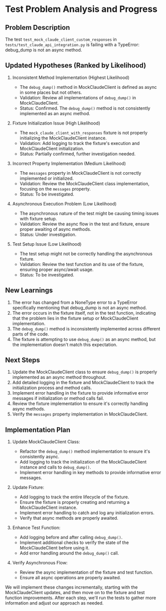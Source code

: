 # Test Problem Analysis and Progress

## Problem Description
The test `test_mock_claude_client_custom_responses` in `tests/test_claude_api_integration.py` is failing with a TypeError: debug_dump is not an async method.

## Updated Hypotheses (Ranked by Likelihood)

1. Inconsistent Method Implementation (Highest Likelihood)
   - The `debug_dump()` method in MockClaudeClient is defined as async in some places but not others.
   - Validation: Review all implementations of `debug_dump()` in MockClaudeClient.
   - Status: Confirmed. The `debug_dump()` method is not consistently implemented as an async method.

2. Fixture Initialization Issue (High Likelihood)
   - The `mock_claude_client_with_responses` fixture is not properly initializing the MockClaudeClient instance.
   - Validation: Add logging to track the fixture's execution and MockClaudeClient initialization.
   - Status: Partially confirmed, further investigation needed.

3. Incorrect Property Implementation (Medium Likelihood)
   - The `messages` property in MockClaudeClient is not correctly implemented or initialized.
   - Validation: Review the MockClaudeClient class implementation, focusing on the `messages` property.
   - Status: To be investigated.

4. Asynchronous Execution Problem (Low Likelihood)
   - The asynchronous nature of the test might be causing timing issues with fixture setup.
   - Validation: Review the async flow in the test and fixture, ensure proper awaiting of async methods.
   - Status: Under investigation.

5. Test Setup Issue (Low Likelihood)
   - The test setup might not be correctly handling the asynchronous fixture.
   - Validation: Review the test function and its use of the fixture, ensuring proper async/await usage.
   - Status: To be investigated.

## New Learnings

1. The error has changed from a NoneType error to a TypeError specifically mentioning that debug_dump is not an async method.
2. The error occurs in the fixture itself, not in the test function, indicating that the problem lies in the fixture setup or MockClaudeClient implementation.
3. The `debug_dump()` method is inconsistently implemented across different parts of the code.
4. The fixture is attempting to use `debug_dump()` as an async method, but the implementation doesn't match this expectation.

## Next Steps

1. Update the MockClaudeClient class to ensure `debug_dump()` is properly implemented as an async method throughout.
2. Add detailed logging in the fixture and MockClaudeClient to track the initialization process and method calls.
3. Implement error handling in the fixture to provide informative error messages if initialization or method calls fail.
4. Review the fixture implementation to ensure it's correctly handling async methods.
5. Verify the `messages` property implementation in MockClaudeClient.

## Implementation Plan

1. Update MockClaudeClient Class:
   - Refactor the `debug_dump()` method implementation to ensure it's consistently async.
   - Add logging to track the initialization of the MockClaudeClient instance and calls to `debug_dump()`.
   - Implement error handling in key methods to provide informative error messages.

2. Update Fixture:
   - Add logging to track the entire lifecycle of the fixture.
   - Ensure the fixture is properly creating and returning a MockClaudeClient instance.
   - Implement error handling to catch and log any initialization errors.
   - Verify that async methods are properly awaited.

3. Enhance Test Function:
   - Add logging before and after calling `debug_dump()`.
   - Implement additional checks to verify the state of the MockClaudeClient before using it.
   - Add error handling around the `debug_dump()` call.

4. Verify Asynchronous Flow:
   - Review the async implementation of the fixture and test function.
   - Ensure all async operations are properly awaited.

We will implement these changes incrementally, starting with the MockClaudeClient updates, and then move on to the fixture and test function improvements. After each step, we'll run the tests to gather more information and adjust our approach as needed.
